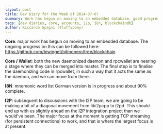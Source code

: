 ```yaml
---
layout: post
title: Dev Diary for the Week of 2014-07-07
summary: Work has begun on moving to an embedded database, good progress on daemonize, moving focus from i2pcpp to i2pd
tags: [dev diaries, core, accounts, i2p, i8n, blockchaindb]
author: Riccardo Spagni (fluffypony)
---
```


**Core**: major work has begun on moving to an embedded database. The ongoing progress on this can be followed here: https://github.com/tewinget/bitmonero/tree/blockchain

**Core / Wallet**: both the new daemonized daemon and rpcwallet are nearing a stage where they can be merged into master. The final step is to finalise the daemonizing code in rpcwallet, in such a way that it acts the same as the daemon, and we can move from there.

**I8N**: mnemonic word list German version is in progress and about 90% complete.

**I2P**: subsequent to discussions with the I2P team, we are going to be making a bit of a diagonal movement from libi2pcpp to i2pd. This should end up with us slightly ahead on the I2P integration project than we would've been. The major focus at the moment is getting TCP streaming (for persistent connections) to work, and that is where the largest focus is at present.
